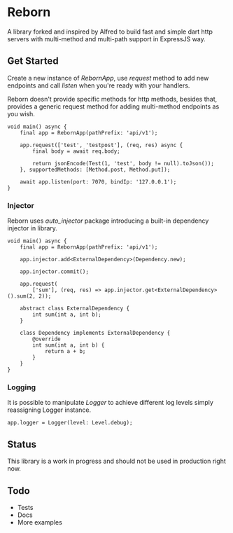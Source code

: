 # Reborn

A library forked and inspired by Alfred to build fast and simple dart http servers with multi-method and multi-path support in ExpressJS way.

## Get Started

Create a new instance of *RebornApp*, use *request* method to add new endpoints and call *listen* when you're ready with your handlers.

Reborn doesn't provide specific methods for http methods, besides that, provides a generic request method for adding multi-method endpoints as you wish.

    void main() async {
        final app = RebornApp(pathPrefix: 'api/v1');

        app.request(['test', 'testpost'], (req, res) async {
            final body = await req.body;

            return jsonEncode(Test(1, 'test', body != null).toJson());
        }, supportedMethods: [Method.post, Method.put]);

        await app.listen(port: 7070, bindIp: '127.0.0.1');
    }

### Injector

Reborn uses *auto_injector* package introducing a built-in dependency injector in library.

    void main() async {
        final app = RebornApp(pathPrefix: 'api/v1');

        app.injector.add<ExternalDependency>(Dependency.new);

        app.injector.commit();

        app.request(
            ['sum'], (req, res) => app.injector.get<ExternalDependency>().sum(2, 2));

        abstract class ExternalDependency {
            int sum(int a, int b);
        }

        class Dependency implements ExternalDependency {
            @override
            int sum(int a, int b) {
                return a + b;
            }
        }
    }

### Logging

It is possible to manipulate *Logger* to achieve different log levels simply reassigning Logger instance.

    app.logger = Logger(level: Level.debug);

## Status

This library is a work in progress and should not be used in production right now.

## Todo

- Tests
- Docs
- More examples

